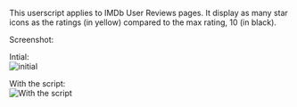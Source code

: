 This userscript applies to IMDb User Reviews pages. It display as many star icons as the ratings (in yellow) compared to the max rating, 10 (in black).

Screenshot:

Intial:  
![initial](https://i.imgur.com/ApMIFAK.jpg)

With the script:  
![With the script](https://i.imgur.com/Wl0PKtQ.jpg)
